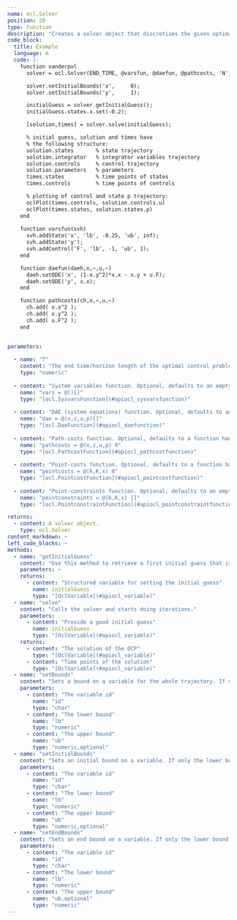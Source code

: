```yaml
--- 
name: ocl.Solver
position: 20
type: Function
description: "Creates a solver object that discretizes the given optimal control problem, and calls the underlying optimizer. "
code_block:
  title: Example
  language: m
  code: |- 
    function vanderpol
      solver = ocl.Solver(END_TIME, @varsfun, @daefun, @pathcosts, 'N', 30);

      solver.setInitialBounds('x',     0);
      solver.setInitialBounds('y',     1);

      initialGuess = solver.getInitialGuess();
      initialGuess.states.x.set(-0.2);

      [solution,times] = solver.solve(initialGuess);

      % initial guess, solution and times have
      % the following structure:
      solution.states       % state trajectory
      solution.integrator   % integrator variables trajectory
      solution.controls     % control trajectory
      solution.parameters   % parameters
      times.states          % time points of states
      times.controls        % time points of controls

      % plotting of control and state p trajectory:
      oclPlot(times.controls, solution.controls.u)
      oclPlot(times.states, solution.states.p)
    end
    
    function varsfun(svh)
      svh.addState('x', 'lb', -0.25, 'ub', inf);
      svh.addState('y');
      svh.addControl('F', 'lb', -1, 'ub', 1);
    end

    function daefun(daeh,x,~,u,~)
      daeh.setODE('x', (1-x.y^2)*x.x - x.y + u.F);
      daeh.setODE('y', x.x);
    end

    function pathcosts(ch,x,~,u,~)
      ch.add( x.x^2 );
      ch.add( x.y^2 );
      ch.add( u.F^2 );
    end
    
    
parameters: 

  - name: "T"
    content: "The end time/horizon length of the optimal control problem. If your system equatiosn are expressed as function of an independent variable other than time, `T` represents not the end time but the endpoint of the integration over the independent variable."
    type: "numeric"
    
  - content: "System variables function. Optional, defaults to an empty function handle."
    name: "vars = @()[]"
    type: "[ocl.SysvarsFunction](#apiocl_sysvarsfunction)"
    
  - content: "DAE (system equations) function. Optional, defaults to an empty function handle."
    name: "dae = @(x,z,u,p)[]"
    type: "[ocl.DaeFunction](#apiocl_daefunction)"
    
  - content: "Path-costs function. Optional, defaults to a function handle returning 0."
    name: "pathcosts = @(x,z,u,p) 0"
    type: "[ocl.PathcostFunction](#apiocl_pathcostfunction)"
    
  - content: "Point-costs function. Optional, defaults to a function handle returning 0."
    name: "pointcosts = @(k,K,x) 0"
    type: "[ocl.PointcostFunction](#apiocl_pointcostfunction)"
    
  - content: "Point-constraints function. Optional, defaults to an empty function handle."
    name: "pointconstraints = @(k,K,x) []"
    type: "[ocl.PointconstraintFunction](#apiocl_pointconstraintfunction)"

returns: 
  - content: A solver object.
    type: ocl.Solver
content_markdown: ~
left_code_blocks: ~
methods: 
  - name: "getInitialGuess"
    content: "Use this method to retrieve a first initial guess that is generated from the bounds. You can further modify this initial guess to improve the solver performance."
    parameters: ~
    returns: 
      - content: "Structured variable for setting the initial guess"
        name: initialGuess
        type: "[OclVariable](#apiocl_variable)"
  - name: "solve"
    content: "Calls the solver and starts doing iterations."
    parameters: 
      - content: "Provide a good initial guess"
        name: initialGuess
        type: "[OclVariable](#apiocl_variable)"
    returns: 
      - content: "The solution of the OCP"
        type: "[OclVariable](#apiocl_variable)"
      - content: "Time points of the solution"
        type: "[OclVariable](#apiocl_variable)"
  - name: "setBounds"
    content: "Sets a bound on a variable for the whole trajectory. If only the lower bound is given, it will be `lb==ub`. A bound can be either scalar or a vector with `length(lb)==length(ub)==N+1` for states and `length(lb)==length(ub)==N` for control variables."
    parameters:
      - content: "The variable id"
        name: "id"
        type: "char"
      - content: "The lower bound"
        name: "lb"
        type: "numeric"
      - content: "The upper bound"
        name: "ub"
        type: "numeric,optional"
  - name: "setInitialBounds"
    content: "Sets an initial bound on a variable. If only the lower bound is given, it will be `lb==ub`. A bound can be either scalar or a vector with `length(lb)==length(ub)==N+1` for states and `length(lb)==length(ub)==N` for control variables."
    parameters:
      - content: "The variable id"
        name: "id"
        type: "char"
      - content: "The lower bound"
        name: "lb"
        type: "numeric"
      - content: "The upper bound"
        name: "ub"
        type: "numeric,optional"
  - name: "setEndBounds"
    content: "Sets an end bound on a variable. If only the lower bound is given, it will be `lb==ub`. A bound can be either scalar or a vector with `length(lb)==length(ub)==N+1` for states and `length(lb)==length(ub)==N` for control variables."
    parameters:
      - content: "The variable id"
        name: "id"
        type: "char"
      - content: "The lower bound"
        name: "lb"
        type: "numeric"
      - content: "The upper bound"
        name: "ub,optional"
        type: "numeric"
---
```

